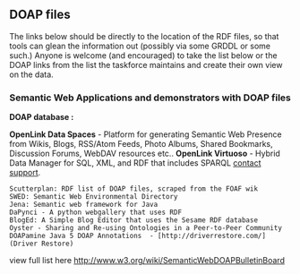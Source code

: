 ## DOAP files

The links below should be directly to the location of the RDF files, so that tools can glean the information out (possibly via some GRDDL or some such.) Anyone is welcome (and encouraged) to take the list below or the DOAP links from the list the taskforce maintains and create their own view on the data.

### Semantic Web Applications and demonstrators with DOAP files

**DOAP database :**


**OpenLink Data Spaces** - Platform for generating Semantic Web Presence from Wikis, Blogs, RSS/Atom Feeds, Photo Albums, Shared Bookmarks, Discussion Forums, WebDAV resources etc..
**OpenLink Virtuoso** - Hybrid Data Manager for SQL, XML, and RDF that includes SPARQL [contact support](https://github.com/ellegonzalez/DVLA/wiki/Vehicle-Registration-&-SORN-DVLA-FAQ's).


    Scutterplan: RDF list of DOAP files, scraped from the FOAF wik
    SWED: Semantic Web Environmental Directory
    Jena: Semantic web framework for Java
    DaPynci - A python webgallery that uses RDF
    BlogEd: A Simple Blog Editor that uses the Sesame RDF database
    Oyster - Sharing and Re-using Ontologies in a Peer-to-Peer Community
    DOAPamine Java 5 DOAP Annotations  - [http://driverrestore.com/](Driver Restore)
view full list here http://www.w3.org/wiki/SemanticWebDOAPBulletinBoard